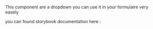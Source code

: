 This component are a dropdown you can use it in your formulaire very easely

you can found storybook documentation here : 